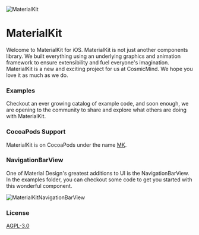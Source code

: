 ![MaterialKit](http://www.materialkit.io/MK/MaterialKit.png)

# MaterialKit

Welcome to MaterialKit for iOS. MaterialKit is not just another components library. We built everything using an underlying graphics and animation framework to ensure extensibility and fuel everyone's imagination. MaterialKit is a new and exciting project for us at CosmicMind. We hope you love it as much as we do.

### Examples

Checkout an ever growing catalog of example code, and soon enough, we are opening to the community to share and explore what others are doing with MaterialKit.

### CocoaPods Support

MaterialKit is on CocoaPods under the name [MK](https://cocoapods.org/?q=MK).

### NavigationBarView

One of Material Design's greatest additions to UI is the NavigationBarView. In the examples folder, you can checkout some code to get you started with this wonderful component.

![MaterialKitNavigationBarView](http://www.materialkit.io/github/MaterialKitNavigationBarView.gif)

### License

[AGPL-3.0](http://choosealicense.com/licenses/agpl-3.0/)
